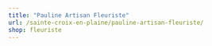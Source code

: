 ```yaml
---
title: "Pauline Artisan Fleuriste"
url: /sainte-croix-en-plaine/pauline-artisan-fleuriste/
shop: fleuriste
---
```

